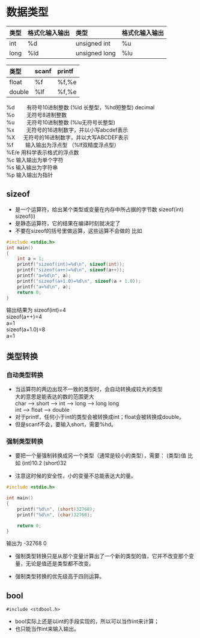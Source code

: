 # 数据类型

|类型|格式化输入输出|类型|格式化输入输出|
|:-|:-|:-|:-|
|int|%d|unsigned int|%u|
|long|%ld|unsigned long|%lu|

|类型|scanf|printf|
|:-|:-|:-|
|float|%f|%f,%e|
|double|%lf|%f,%e|

%d 　　有符号10进制整数 (%ld 长整型，%hd短整型) decimal  
%o 　　无符号8进制整数  
%u 　　无符号10进制整数 (%lu无符号长整型)  
%x 　　无符号的16进制数字，并以小写abcdef表示  
%X 　 无符号的16进制数字，并以大写ABCDEF表示  
%f　　 输入输出为浮点型 （%lf双精度浮点型）  
%E/e 用科学表示格式的浮点数  
%c 输入输出为单个字符  
%s 输入输出为字符串  
%p 输入输出为指针  

## sizeof

+ 是一个运算符，给出某个类型或变量在内存中所占据的字节数
    sizeof(int)
    sizeof(i)
+ 是静态运算符，它的结果在编译时刻就决定了
+ 不要在sizeof的括号里做运算，这些运算不会做的
比如
```c
#include <stdio.h>
int main()
{
    int a = 1;
    printf("sizeof(int)=%d\n", sizeof(int));
    printf("sizeof(a++)=%d\n", sizeof(a++));
    printf("a=%d\n", a);
    printf("sizeof(a+1.0)=%d\n", sizeof(a + 1.0));
    printf("a=%d\n", a);
    return 0;
}
```
输出结果为
sizeof(int)=4  
sizeof(a++)=4  
a=1  
sizeof(a+1.0)=8  
a=1  

## 类型转换

### 自动类型转换

+ 当运算符的两边出现不一致的类型时，会自动转换成较大的类型  
    大的意思是能表达的数的范围更大  
    char —> short —> int —> long —> long long  
    int —> float —> double  
+ 对于printf，任何小于int的类型会被转换成int；float会被转换成double。
+ 但是scanf不会，要输入short，需要%hd。

### 强制类型转换

+ 要把一个量强制转换成另一个类型（通常是较小的类型），需要：
    (类型)值
    比如
    (int)10.2
    (short)32

+ 注意这时候的安全性，小的变量不总能表达大的量。
```c
#include <stdio.h>

int main()
{
    printf("%d\n", (short)32768);
    printf("%d\n", (char)32768);

    return 0;
}
```
输出为
-32768
0

+ 强制类型转换只是从那个变量计算出了一个新的类型的值，它并不改变那个变量，无论是值还是类型都不改变。

+ 强制类型转换的优先级高于四则运算。

## bool

`#include <stdbool.h>`
+ bool实际上还是以int的手段实现的，所以可以当作int来计算；
+ 也只能当作int来输入输出。